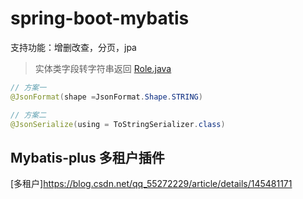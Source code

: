 # spring-boot-mybatis
支持功能：增删改查，分页，jpa

> 实体类字段转字符串返回 [Role.java](src%2Fmain%2Fjava%2Fcom%2Fexample%2Fspringbootmybatis%2Fentity%2FRole.java)
````java
// 方案一
@JsonFormat(shape =JsonFormat.Shape.STRING)

// 方案二
@JsonSerialize(using = ToStringSerializer.class)
````

## Mybatis-plus 多租户插件

[多租户]<https://blog.csdn.net/qq_55272229/article/details/145481171>
